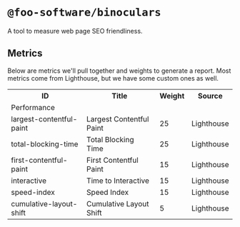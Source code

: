 # `@foo-software/binoculars`

A tool to measure web page SEO friendliness.

## Metrics

Below are metrics we'll pull together and weights to generate a report. Most metrics come from Lighthouse, but we have some custom ones as well.

<table>
  <tr>
    <th>ID</th>
    <th>Title</th>
    <th>Weight</th>
    <th>Source</th>
  </tr>
  <tr>
    <td colspan="4">
      Performance
    </td>
  </tr>
  <tr>
    <td>largest-contentful-paint</td>
    <td>Largest Contentful Paint</td>
    <td>25</td>
    <td>Lighthouse</td>
  </tr>
  <tr>
    <td>total-blocking-time</td>
    <td>Total Blocking Time</td>
    <td>25</td>
    <td>Lighthouse</td>
  </tr>
  <tr>
    <td>first-contentful-paint</td>
    <td>First Contentful Paint</td>
    <td>15</td>
    <td>Lighthouse</td>
  </tr>
  <tr>
    <td>interactive</td>
    <td>Time to Interactive</td>
    <td>15</td>
    <td>Lighthouse</td>
  </tr>
  <tr>
    <td>speed-index</td>
    <td>Speed Index</td>
    <td>15</td>
    <td>Lighthouse</td>
  </tr>
  <tr>
    <td>cumulative-layout-shift</td>
    <td>Cumulative Layout Shift</td>
    <td>5</td>
    <td>Lighthouse</td>
  </tr>
</table>
